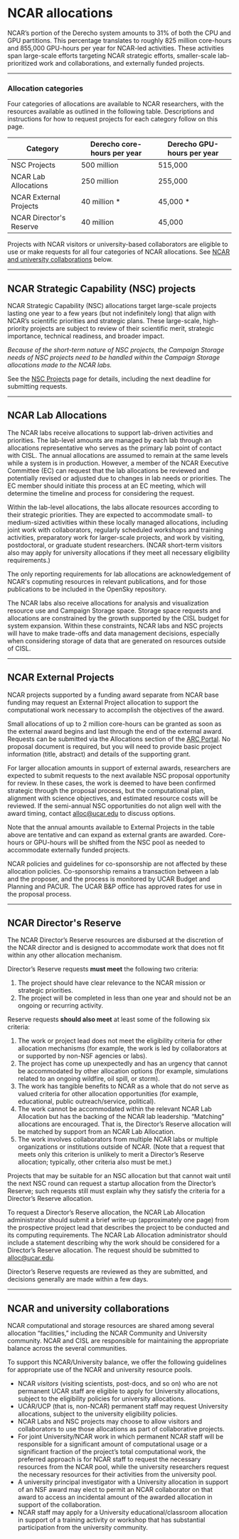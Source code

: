 # **NCAR allocations**
NCAR’s portion of the Derecho system amounts to 31% of both the CPU and GPU partitions. This percentage translates to roughly 825 million core-hours and 855,000 GPU-hours per year for NCAR-led activities. These activities span large-scale efforts targeting NCAR strategic efforts, smaller-scale lab-prioritized work and collaborations, and externally funded projects.

-----
### Allocation categories

Four categories of allocations are available to NCAR researchers, with the resources available as outlined in the following table. Descriptions and instructions for how to request projects for each category follow on this page.

| **Category**            | **Derecho core-hours per year** | **Derecho GPU-hours per year** |
| ----------------------- | ------------------------------- | ------------------------------ |
| NSC Projects            | 500 million                     | 515,000                        |
| NCAR Lab Allocations    | 250 million                     | 255,000                        |
| NCAR External Projects  | 40 million *                    | 45,000 *                       |
| NCAR Director's Reserve | 40 million                      | 45,000                         |

Projects with NCAR visitors or university-based collaborators are eligible to use or make requests for all four categories of NCAR allocations. See [NCAR and university collaborations](#ncarallocations-ncaranduniversityuse) below.

-----
## <a name="ncarallocations-ncarstrategiccapability(nsc)projects"></a>**NCAR Strategic Capability (NSC) projects**
NCAR Strategic Capability (NSC) allocations target large-scale projects lasting one year to a few years (but not indefinitely long) that align with NCAR’s scientific priorities and strategic plans. These large-scale, high-priority projects are subject to review of their scientific merit, strategic importance, technical readiness, and broader impact.

_Because of the short-term nature of NSC projects, the Campaign Storage needs of NSC projects need to be handled within the Campaign Storage allocations made to the NCAR labs._

See the [NSC Projects](./ncar-strategic-capability-nsc-projects.md) page for details, including the next deadline for submitting requests.

-----
## <a name="ncarallocations-ncarlabgrants"></a>**NCAR Lab Allocations**
The NCAR labs receive allocations to support lab-driven activities and priorities. The lab-level amounts are managed by each lab through an allocations representative who serves as the primary lab point of contact with CISL. The annual allocations are assumed to remain at the same levels while a system is in production. However, a member of the NCAR Executive Committee (EC) can request that the lab allocations be reviewed and potentially revised or adjusted due to changes in lab needs or priorities. The EC member should initiate this process at an EC meeting, which will determine the timeline and process for considering the request.

Within the lab-level allocations, the labs allocate resources according to their strategic priorities. They are expected to accommodate small- to medium-sized activities within these locally managed allocations, including joint work with collaborators, regularly scheduled workshops and training activities, preparatory work for larger-scale projects, and work by visiting, postdoctoral, or graduate student researchers. (NCAR short-term visitors also may apply for university allocations if they meet all necessary eligibility requirements.)

The only reporting requirements for lab allocations are acknowledgement of NCAR's copmuting resources in relevant publications, and for those publications to be included in the OpenSky repository.

The NCAR labs also receive allocations for analysis and visualization resource use and Campaign Storage space. Storage space requests and allocations are constrained by the growth supported by the CISL budget for system expansion. Within these constraints, NCAR labs and NSC projects will have to make trade-offs and data management decisions, especially when considering storage of data that are generated on resources outside of CISL.

-----
## <a name="ncarallocations-ncarexternalprojects"></a>**NCAR External Projects**
NCAR projects supported by a funding award separate from NCAR base funding may request an External Project allocation to support the computational work necessary to accomplish the objectives of the award. 

Small allocations of up to 2 million core-hours can be granted as soon as the external award begins and last through the end of the external award. Requests can be submitted via the Allocations section of the [ARC Portal](https://arc.ucar.edu). No proposal document is required, but you will need to provide basic project information (title, abstract) and details of the supporting grant.

For larger allocation amounts in support of external awards, researchers are expected to submit requests to the next available NSC proposal opportunity for review. In these cases, the work is deemed to have been confirmed strategic through the proposal process, but the computational plan, alignment with science objectives, and estimated resource costs will be reviewed. If the semi-annual NSC opportunities do not align well with the award timing, contact alloc@ucar.edu to discuss options.

Note that the annual amounts available to External Projects in the table above are tentative and can expand as external grants are awarded. Core-hours or GPU-hours will be shifted from the NSC pool as needed to accommodate externally funded projects.

NCAR policies and guidelines for co-sponsorship are not affected by these allocation policies. Co-sponsorship remains a transaction between a lab and the proposer, and the process is monitored by UCAR Budget and Planning and PACUR. The UCAR B&P office has approved rates for use in the proposal process.

-----
## <a name="ncarallocations-ncardirector'sreserve"></a>**NCAR Director's Reserve**
The NCAR Director’s Reserve resources are disbursed at the discretion of the NCAR director and is designed to accommodate work that does not fit within any other allocation mechanism.

Director’s Reserve requests **must meet** the following two criteria:

1. The project should have clear relevance to the NCAR mission or strategic priorities.
1. The project will be completed in less than one year and should not be an ongoing or recurring activity.

Reserve requests **should also meet** at least some of the following six criteria:

1. The work or project lead does not meet the eligibility criteria for other allocation mechanisms (for example, the work is led by collaborators at or supported by non-NSF agencies or labs).
1. The project has come up unexpectedly and has an urgency that cannot be accommodated by other allocation options (for example, simulations related to an ongoing wildfire, oil spill, or storm).
1. The work has tangible benefits to NCAR as a whole that do not serve as valued criteria for other allocation opportunities (for example, educational, public outreach/service, political).
1. The work cannot be accommodated within the relevant NCAR Lab Allocation but has the backing of the NCAR lab leadership. “Matching” allocations are encouraged. That is, the Director’s Reserve allocation will be matched by support from an NCAR Lab Allocation.
1. The work involves collaborators from multiple NCAR labs or multiple organizations or institutions outside of NCAR. (Note that a request that meets only this criterion is unlikely to merit a Director’s Reserve allocation; typically, other criteria also must be met.)

Projects that may be suitable for an NSC allocation but that cannot wait until the next NSC round can request a startup allocation from the Director’s Reserve; such requests still must explain why they satisfy the criteria for a Director’s Reserve allocation.

To request a Director’s Reserve allocation, the NCAR Lab Allocation administrator should submit a brief write-up (approximately one page) from the prospective project lead that describes the project to be conducted and its computing requirements. The NCAR Lab Allocation administrator should include a statement describing why the work should be considered for a Director’s Reserve allocation. The request should be submitted to <alloc@ucar.edu>.

Director’s Reserve requests are reviewed as they are submitted, and decisions generally are made within a few days.

-----
## <a name="ncarallocations-ncaranduniversityuse"></a>**NCAR and university collaborations**
NCAR computational and storage resources are shared among several allocation “facilities,” including the NCAR Community and University community. NCAR and CISL are responsible for maintaining the appropriate balance across the several communities.

To support this NCAR/University balance, we offer the following guidelines for appropriate use of the NCAR and university resource pools.

- NCAR *visitors* (visiting scientists, post-docs, and so on) who are not permanent UCAR staff are eligible to apply for University allocations, subject to the eligibility policies for university allocations.
- UCAR/UCP (that is, non-NCAR) permanent staff may request University allocations, subject to the university eligibility policies.
- NCAR Labs and NSC projects may choose to allow visitors and collaborators to use those allocations as part of collaborative projects.
- For joint University/NCAR work in which permanent NCAR staff will be responsible for a significant amount of computational usage or a significant fraction of the project’s total computational work, the preferred approach is for NCAR staff to request the necessary resources from the NCAR pool, while the university researchers request the necessary resources for their activities from the university pool.
- A university principal investigator with a University allocation in support of an NSF award may elect to permit an NCAR collaborator on that award to access an incidental amount of the awarded allocation in support of the collaboration.
- NCAR staff may apply for a University educational/classroom allocation in support of a training activity or workshop that has substantial participation from the university community.
  
